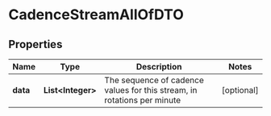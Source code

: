 

# CadenceStreamAllOfDTO

## Properties

Name | Type | Description | Notes
------------ | ------------- | ------------- | -------------
**data** | **List&lt;Integer&gt;** | The sequence of cadence values for this stream, in rotations per minute |  [optional]




